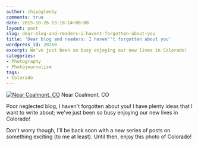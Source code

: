 ```yaml
---
author: chipoglesby
comments: true
date: 2015-10-26 13:18:14+00:00
layout: post
slug: dear-blog-and-readers-i-havent-forgotten-about-you
title: 'Dear blog and readers: I haven''t forgotten about you'
wordpress_id: 28260
excerpt: We've just been so busy enjoying our new lives in Colorado!
categories:
- Photography
- Photojournalism
tags:
- Colorado
---
```


[![Near Coalmont, CO](https://storage.googleapis.com/www.chipoglesby.com/wp-content/uploads/2015/10/12032649_723866255117_813998632279074498_o-1024x683.jpg)](https://storage.googleapis.com/www.chipoglesby.com/wp-content/uploads/2015/10/12032649_723866255117_813998632279074498_o.jpg) Near Coalmont, CO

Poor neglected blog, I haven't forgotten about you! I have plenty ideas that I want to write about; we've just been so busy enjoying our new lives in Colorado!

Don't worry though, I'll be back soon with a new series of posts on something exciting (to me at least). Until then, enjoy this photo of Colorado!
